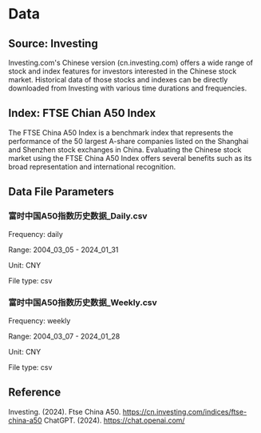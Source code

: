 # Data
## Source: Investing
Investing.com's Chinese version (cn.investing.com) offers a wide range of stock and index features for investors interested in the Chinese stock market. Historical data of those stocks and indexes can be directly downloaded from Investing with various time durations and frequencies. 

## Index: FTSE Chian A50 Index
The FTSE China A50 Index is a benchmark index that represents the performance of the 50 largest A-share companies listed on the Shanghai and Shenzhen stock exchanges in China. Evaluating the Chinese stock market using the FTSE China A50 Index offers several benefits such as its broad representation and international recognition.

## Data File Parameters
### 富时中国A50指数历史数据_Daily.csv
Frequency: daily

Range: 2004_03_05 - 2024_01_31

Unit: CNY

File type: csv

### 富时中国A50指数历史数据_Weekly.csv
Frequency: weekly

Range: 2004_03_07 - 2024_01_28

Unit: CNY

File type: csv

## Reference
Investing. (2024). Ftse China A50. https://cn.investing.com/indices/ftse-china-a50
ChatGPT. (2024). https://chat.openai.com/
